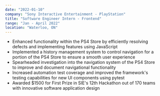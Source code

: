 ```yaml
---
date: "2022-01-10"
company: "Sony Interactive Entertainment - PlayStation"
title: "Software Engineer Intern - Frontend"
range: "Jan - April 2022"
location: "Waterloo, ON"
---
```



- Enhanced functionality within the PS4 Store by efficiently resolving defects and implementing features using JavaScript
- Implemented a history management system to control navigation for a portion of the PS4 Store to ensure a smooth user experience
- Spearheaded investigation into the navigation system of the PS4 Store to improve and document navigational functionality
- Increased automation test coverage and improved the framework's testing capabilities for new UI components using pytest
- Awarded $1500 for First Prize in SIE's 12th Hackathon out of 170 teams with innovative software application design

